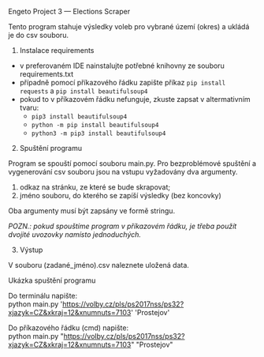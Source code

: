 Engeto Project 3 — Elections Scraper

Tento program stahuje výsledky voleb pro vybrané území (okres) a ukládá je do csv souboru.
<br>

1. Instalace requirements

- v preferovaném IDE nainstalujte potřebné knihovny ze souboru requirements.txt 
- případně pomocí příkazového řádku zapište příkaz `pip install requests` a `pip install beautifulsoup4`
- pokud to v příkazovém řádku nefunguje, zkuste zapsat v altermativním tvaru:
  - `pip3 install beautifulsoup4`
  - `python -m pip install beautifulsoup4`
  - `python3 -m pip3 install beautifulsoup4`

2. Spuštění programu

Program se spouští pomocí souboru main.py. Pro bezproblémové spuštění a vygenerování csv souboru 
jsou na vstupu vyžadovány dva argumenty.
1. odkaz na stránku, ze které se bude skrapovat;
2. jméno souboru, do kterého se zapíší výsledky (bez koncovky)

Oba argumenty musí být zapsány ve formě stringu.

*POZN.: pokud spouštíme program v příkazovém řádku, je třeba použít dvojité uvozovky namísto jednoduchých.*

3. Výstup

V souboru (zadané_jméno).csv naleznete uložená data.

Ukázka spuštění programu

Do terminálu napište:<br>
python main.py 'https://volby.cz/pls/ps2017nss/ps32?xjazyk=CZ&xkraj=12&xnumnuts=7103' 'Prostejov'
<br>

Do příkazového řádku (cmd) napište:<br>
python main.py "https://volby.cz/pls/ps2017nss/ps32?xjazyk=CZ&xkraj=12&xnumnuts=7103" "Prostejov"
<br>
